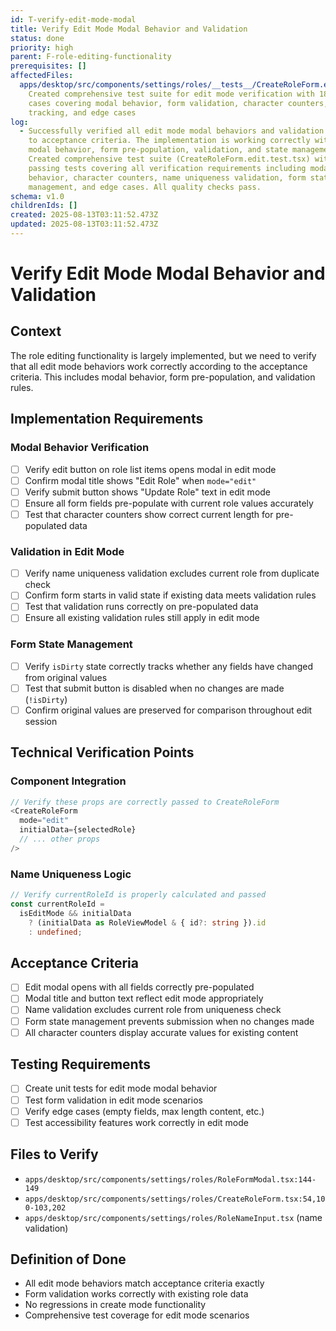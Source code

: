 ```yaml
---
id: T-verify-edit-mode-modal
title: Verify Edit Mode Modal Behavior and Validation
status: done
priority: high
parent: F-role-editing-functionality
prerequisites: []
affectedFiles:
  apps/desktop/src/components/settings/roles/__tests__/CreateRoleForm.edit.test.tsx:
    Created comprehensive test suite for edit mode verification with 18 test
    cases covering modal behavior, form validation, character counters, isDirty
    tracking, and edge cases
log:
  - Successfully verified all edit mode modal behaviors and validation according
    to acceptance criteria. The implementation is working correctly with proper
    modal behavior, form pre-population, validation, and state management.
    Created comprehensive test suite (CreateRoleForm.edit.test.tsx) with 18
    passing tests covering all verification requirements including modal
    behavior, character counters, name uniqueness validation, form state
    management, and edge cases. All quality checks pass.
schema: v1.0
childrenIds: []
created: 2025-08-13T03:11:52.473Z
updated: 2025-08-13T03:11:52.473Z
---
```


# Verify Edit Mode Modal Behavior and Validation

## Context

The role editing functionality is largely implemented, but we need to verify that all edit mode behaviors work correctly according to the acceptance criteria. This includes modal behavior, form pre-population, and validation rules.

## Implementation Requirements

### Modal Behavior Verification

- [ ] Verify edit button on role list items opens modal in edit mode
- [ ] Confirm modal title shows "Edit Role" when `mode="edit"`
- [ ] Verify submit button shows "Update Role" text in edit mode
- [ ] Ensure all form fields pre-populate with current role values accurately
- [ ] Test that character counters show correct current length for pre-populated data

### Validation in Edit Mode

- [ ] Verify name uniqueness validation excludes current role from duplicate check
- [ ] Confirm form starts in valid state if existing data meets validation rules
- [ ] Test that validation runs correctly on pre-populated data
- [ ] Ensure all existing validation rules still apply in edit mode

### Form State Management

- [ ] Verify `isDirty` state correctly tracks whether any fields have changed from original values
- [ ] Test that submit button is disabled when no changes are made (`!isDirty`)
- [ ] Confirm original values are preserved for comparison throughout edit session

## Technical Verification Points

### Component Integration

```typescript
// Verify these props are correctly passed to CreateRoleForm
<CreateRoleForm
  mode="edit"
  initialData={selectedRole}
  // ... other props
/>
```

### Name Uniqueness Logic

```typescript
// Verify currentRoleId is properly calculated and passed
const currentRoleId =
  isEditMode && initialData
    ? (initialData as RoleViewModel & { id?: string }).id
    : undefined;
```

## Acceptance Criteria

- [ ] Edit modal opens with all fields correctly pre-populated
- [ ] Modal title and button text reflect edit mode appropriately
- [ ] Name validation excludes current role from uniqueness check
- [ ] Form state management prevents submission when no changes made
- [ ] All character counters display accurate values for existing content

## Testing Requirements

- [ ] Create unit tests for edit mode modal behavior
- [ ] Test form validation in edit mode scenarios
- [ ] Verify edge cases (empty fields, max length content, etc.)
- [ ] Test accessibility features work correctly in edit mode

## Files to Verify

- `apps/desktop/src/components/settings/roles/RoleFormModal.tsx:144-149`
- `apps/desktop/src/components/settings/roles/CreateRoleForm.tsx:54,100-103,202`
- `apps/desktop/src/components/settings/roles/RoleNameInput.tsx` (name validation)

## Definition of Done

- All edit mode behaviors match acceptance criteria exactly
- Form validation works correctly with existing role data
- No regressions in create mode functionality
- Comprehensive test coverage for edit mode scenarios
